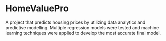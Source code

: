 # HomeValuePro
A project that predicts housing prices by utilizing data analytics and predictive modelling. Multiple regression models were tested and machine learning techniques were applied to develop the most accurate final model.
